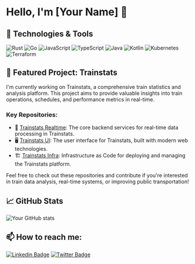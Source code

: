 # Hello, I'm [Your Name] 👋

## 🚀 Technologies & Tools

![Rust](https://img.shields.io/badge/-Rust-000000?style=flat-square&logo=rust&logoColor=white)
![Go](https://img.shields.io/badge/-Go-00ADD8?style=flat-square&logo=go&logoColor=white)
![JavaScript](https://img.shields.io/badge/-JavaScript-F7DF1E?style=flat-square&logo=javascript&logoColor=black)
![TypeScript](https://img.shields.io/badge/-TypeScript-3178C6?style=flat-square&logo=typescript&logoColor=white)
![Java](https://img.shields.io/badge/-Java-007396?style=flat-square&logo=java&logoColor=white)
![Kotlin](https://img.shields.io/badge/-Kotlin-0095D5?style=flat-square&logo=kotlin&logoColor=white)
![Kubernetes](https://img.shields.io/badge/-Kubernetes-326CE5?style=flat-square&logo=kubernetes&logoColor=white)
![Terraform](https://img.shields.io/badge/-Terraform-623CE4?style=flat-square&logo=terraform&logoColor=white)

## 🚂 Featured Project: Trainstats

I'm currently working on Trainstats, a comprehensive train statistics and analysis platform. This project aims to provide valuable insights into train operations, schedules, and performance metrics in real-time.

### Key Repositories:
- 🚄 [Trainstats Realtime](https://github.com/matnich89/trainstats-realtime): The core backend services for real-time data processing in Trainstats.
- 🖥️ [Trainstats UI](https://github.com/matnich89/trainstats-ui): The user interface for Trainstats, built with modern web technologies.
- 🏗️ [Trainstats Infra](https://github.com/matnich89/trainstats-infra): Infrastructure as Code for deploying and managing the Trainstats platform.

Feel free to check out these repositories and contribute if you're interested in train data analysis, real-time systems, or improving public transportation!

## 📈 GitHub Stats

![Your GitHub stats](https://github-readme-stats.vercel.app/api?username=matnich89&show_icons=true&theme=radical)

## 📫 How to reach me:

[![Linkedin Badge](https://img.shields.io/badge/-LinkedIn-blue?style=flat-square&logo=Linkedin&logoColor=white&link=https://www.linkedin.com/in/matnich89/)](https://www.linkedin.com/in/matnich89/)
[![Twitter Badge](https://img.shields.io/badge/-Twitter-1DA1F2?style=flat-square&logo=twitter&logoColor=white&link=https://twitter.com/matnich89)](https://twitter.com/matnich89)